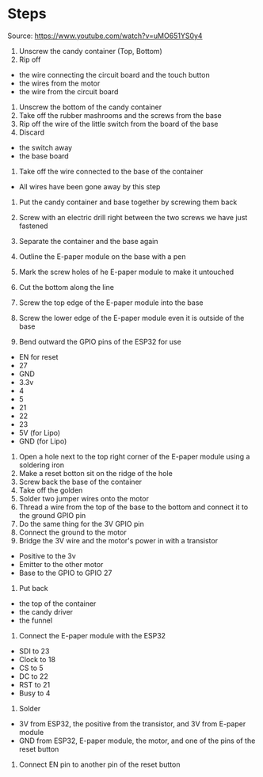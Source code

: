 # Steps

Source: https://www.youtube.com/watch?v=uMO651YS0y4

1. Unscrew the candy container (Top, Bottom)
1. Rip off

- the wire connecting the circuit board and the touch button
- the wires from the motor
- the wire from the circuit board

1. Unscrew the bottom of the candy container
1. Take off the rubber mashrooms and the screws from the base
1. Rip off the wire of the little switch from the board of the base
1. Discard

- the switch away
- the base board

1. Take off the wire connected to the base of the container

- All wires have been gone away by this step

1. Put the candy container and base together by screwing them back
1. Screw with an electric drill right between the two screws we have just fastened
1. Separate the container and the base again

1. Outline the E-paper module on the base with a pen
1. Mark the screw holes of he E-paper module to make it untouched
1. Cut the bottom along the line
1. Screw the top edge of the E-paper module into the base
1. Screw the lower edge of the E-paper module even it is outside of the base

1. Bend outward the GPIO pins of the ESP32 for use

- EN for reset
- 27
- GND
- 3.3v
- 4
- 5
- 21
- 22
- 23
- 5V (for Lipo)
- GND (for Lipo)

1. Open a hole next to the top right corner of the E-paper module using a soldering iron
1. Make a reset botton sit on the ridge of the hole
1. Screw back the base of the container
1. Take off the golden
1. Solder two jumper wires onto the motor
1. Thread a wire from the top of the base to the bottom and connect it to the ground GPIO pin
1. Do the same thing for the 3V GPIO pin
1. Connect the ground to the motor
1. Bridge the 3V wire and the motor's power in with a transistor

- Positive to the 3v
- Emitter to the other motor
- Base to the GPIO to GPIO 27

1. Put back

- the top of the container
- the candy driver
- the funnel

1. Connect the E-paper module with the ESP32

- SDI to 23
- Clock to 18
- CS to 5
- DC to 22
- RST to 21
- Busy to 4

1. Solder

- 3V from ESP32, the positive from the transistor, and 3V from E-paper module
- GND from ESP32, E-paper module, the motor, and one of the pins of the reset button

1. Connect EN pin to another pin of the reset button
